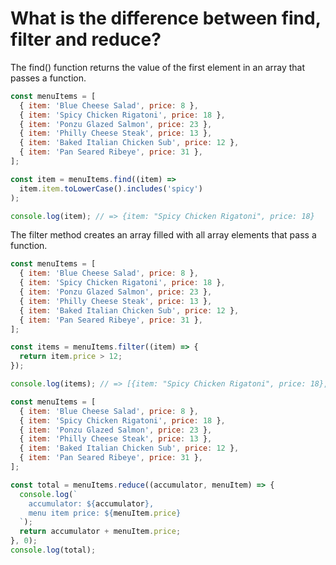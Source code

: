 # What is the difference between find, filter and reduce?

The find() function returns the value of the first element in an array that passes a function.

```javascript
const menuItems = [
  { item: 'Blue Cheese Salad', price: 8 },
  { item: 'Spicy Chicken Rigatoni', price: 18 },
  { item: 'Ponzu Glazed Salmon', price: 23 },
  { item: 'Philly Cheese Steak', price: 13 },
  { item: 'Baked Italian Chicken Sub', price: 12 },
  { item: 'Pan Seared Ribeye', price: 31 },
];

const item = menuItems.find((item) =>
  item.item.toLowerCase().includes('spicy')
);

console.log(item); // => {item: "Spicy Chicken Rigatoni", price: 18}
```

The filter method creates an array filled with all array elements that pass a function.

```javascript
const menuItems = [
  { item: 'Blue Cheese Salad', price: 8 },
  { item: 'Spicy Chicken Rigatoni', price: 18 },
  { item: 'Ponzu Glazed Salmon', price: 23 },
  { item: 'Philly Cheese Steak', price: 13 },
  { item: 'Baked Italian Chicken Sub', price: 12 },
  { item: 'Pan Seared Ribeye', price: 31 },
];

const items = menuItems.filter((item) => {
  return item.price > 12;
});

console.log(items); // => [{item: "Spicy Chicken Rigatoni", price: 18}, {item: "Ponzu Glazed Salmon", price: 23}, {item: "Philly Cheese Steak", price: 13}, {item: "Pan Seared Ribeye", price: 31}]
```

```javascript
const menuItems = [
  { item: 'Blue Cheese Salad', price: 8 },
  { item: 'Spicy Chicken Rigatoni', price: 18 },
  { item: 'Ponzu Glazed Salmon', price: 23 },
  { item: 'Philly Cheese Steak', price: 13 },
  { item: 'Baked Italian Chicken Sub', price: 12 },
  { item: 'Pan Seared Ribeye', price: 31 },
];

const total = menuItems.reduce((accumulator, menuItem) => {
  console.log(`
    accumulator: ${accumulator},
    menu item price: ${menuItem.price}
  `);
  return accumulator + menuItem.price;
}, 0);
console.log(total);
```
